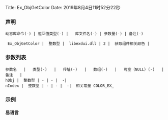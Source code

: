 Title: Ex_ObjGetColor
Date: 2019年8月4日11时52分22秒

### 声明


```table
动态库命令(-) | 返回值类型(-) |   库文件名(-) | 参数量(-) | 备注(-)

 Ex_ObjGetColor |  整数型 |  libexdui.dll | 2 |  获取组件相关颜色 | 
```


### 参数列表

```table
参数名   |   类型(-)   |   传址(-)   |   数组(-)   |   可空（NULL）(-)   |   备注   |
hObj |  整数型 | - | - |  -| 
nIndex |  整数型 | - | - |  -|  相关常量 COLOR_EX_
```




### 示例
#### 易语言
```c

```